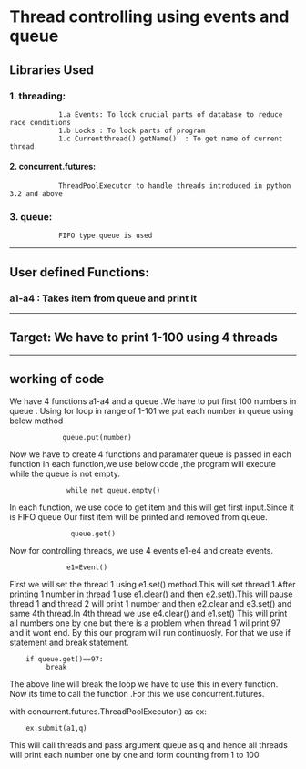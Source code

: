 # Thread controlling using events and queue
## Libraries Used
### 1. threading:
                1.a Events: To lock crucial parts of database to reduce race conditions
                1.b Locks : To lock parts of program
                1.c Currentthread().getName()  : To get name of current thread
#### 2. concurrent.futures:
                ThreadPoolExecutor to handle threads introduced in python 3.2 and above
### 3. queue:
                FIFO type queue is used
_________________________________________________________________________________________________________

## User defined Functions:
### a1-a4 :  Takes item from queue and print it
_________________________________________________________________________________________________________

## Target: We have to print 1-100 using 4 threads 
_________________________________________________________________________________________________________
## working of code
We have 4 functions a1-a4 and a queue .We have to put first 100 numbers in queue .
Using for loop in range of 1-101 we put each number in queue using below method


                 queue.put(number) 
Now we have to create 4 functions and paramater queue is passed in each function
In each function,we use below code ,the program will execute while the queue is not empty.

                  while not queue.empty()
In each function, we use code to get item and this will get first input.Since it is FIFO queue Our first item will be printed and removed from queue.


                   queue.get() 
Now for controlling threads, we use 4 events e1-e4 and create events.


                  e1=Event()
First we will set the thread 1 using e1.set() method.This will set thread 1.After printing 1 number in thread 1,use e1.clear() and then e2.set().This will pause thread 1 and thread 2 will print 1 number and then e2.clear and e3.set() and same 4th thread.In 4th thread we use e4.clear() and e1.set()
This will print all numbers one by one but there is a problem when thread 1 wil print 97 and it wont end.
By this our program will run continuosly.
For that we use if statement and break statement.


        if queue.get()==97:
             break
The above line will break the loop we have to use this in every function.
Now its time to call the function .For this we use concurrent.futures.


   with concurrent.futures.ThreadPoolExecutor() as ex:
   
   
        ex.submit(a1,q)

This will call threads and pass argument queue as q and hence all threads will print each number one by one and form counting from 1 to 100 
 

